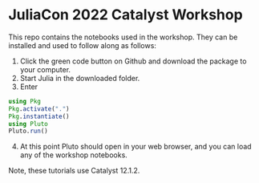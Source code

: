 # JuliaCon 2022 Catalyst Workshop
This repo contains the notebooks used in the workshop. They can be installed and used to follow along as follows:

1. Click the green code button on Github and download the package to your computer.
2. Start Julia in the downloaded folder.
3. Enter
```julia
using Pkg
Pkg.activate(".")
Pkg.instantiate()
using Pluto
Pluto.run()
```
4. At this point Pluto should open in your web browser, and you can load any of the workshop notebooks.

Note, these tutorials use Catalyst 12.1.2.

